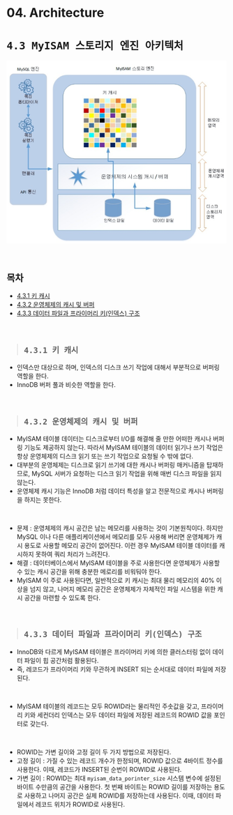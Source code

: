 # 04. Architecture

# **`4.3 MyISAM 스토리지 엔진 아키텍처`**

![MyISAM구조](/img/MySQL/MyISAM구조.PNG)

<br/>

## **목차**
- [4.3.1 키 캐시](#1)
- [4.3.2 운영체제의 캐시 및 버퍼](#2)
- [4.3.3 데이터 파일과 프라이머리 키(인덱스) 구조](#3)

<br/>

> ## **`4.3.1 키 캐시`**<a id="1"></a>

- 인덱스만 대상으로 하며, 인덱스의 디스크 쓰기 작업에 대해서 부분적으로 버퍼링 역할을 한다.
- InnoDB 버퍼 풀과 비슷한 역할을 한다.

<br/>

> ## **`4.3.2 운영체제의 캐시 및 버퍼`**<a id="2"></a>

- MyISAM 테이블 데이터는 디스크로부터 I/O를 해결해 줄 만한 어떠한 캐시나 버퍼링 기능도 제공하지 않는다. 따라서 MyISAM 테이블의 데이터 읽기나 쓰기 작업은 항상 운영체제의 디스크 읽기 또는 쓰기 작업으로 요청될 수 밖에 없다.
- 대부분의 운영체제는 디스크로 읽기 쓰기에 대한 캐시나 버퍼링 매커니즘을 탑재하므로, MySQL 서버가 요청하는 디스크 읽기 작업을 위해 매번 디스크 파일을 읽지 않는다.
- 운영체제 캐시 기능은 InnoDB 처럼 데이터 특성을 알고 전문적으로 캐시나 버퍼링을 하지는 못한다.

<br/>

- 문제 : 운영체제의 캐시 공간은 남는 메모리를 사용하는 것이 기본원칙이다. 하지만 MySQL 이나 다른 애플리케이션에서 메모리를 모두 사용해 버리면 운영체제가 캐시 용도로 사용할 메모리 공간이 없어진다. 이런 경우 MyISAM 테이블 데이터를 캐시하지 못하여 쿼리 처리가 느려진다.
- 해결 : 데이터베이스에서 MyISAM 테이블을 주로 사용한다면 운영체제가 사용할 수 있는 캐시 공간을 위해 충분한 메로리를 비워둬야 한다.
- MyISAM 이 주로 사용된다면, 일반적으로 키 캐시는 최대 물리 메모리의 40% 이상을 넘지 않고, 나머지 메모리 공간은 운영체제가 자체적인 파일 시스템을 위한 캐시 공간을 마련할 수 있도록 한다.

<br/>

> ## **`4.3.3 데이터 파일과 프라이머리 키(인덱스) 구조`**<a id="3"></a>
- InnoDB와 다르게 MyISAM 테이블은 프라이머리 키에 의한 클러스터링 없이 데이터 파일이 힙 공간처럼 활용된다.
- 즉, 레코드가 프라이머리 키와 무관하게 INSERT 되는 순서대로 데이터 파일에 저장된다.
  
<br/>

- MyISAM 테이블의 레코드는 모두 ROWID라는 물리적인 주솟값을 갖고, 프라이머리 키와 세컨더리 인덱스는 모두 데이터 파일에 저장된 레코드의 ROWID 값을 포인터로 갖는다.

<br/>

- ROWID는 가변 길이와 고정 길이 두 가지 방법으로 저장된다.
- 고정 길이 : 가질 수 있는 레코드 개수가 한정되며, ROWID 값으로 4바이트 정수를 사용한다. 이때, 레코드가 INSERT된 순번이 ROWID로 사용된다.
- 가변 길이 : ROWID는 최대 `myisam_data_porinter_size` 시스템 변수에 설정된 바이트 수만큼의 공간을 사용한다. 첫 번째 바이트는 ROWID 길이를 저장하는 용도로 사용하고 나머지 공간은 실제 ROWID를 저장하는데 사용된다. 이때, 데이터 파일에서 레코드 위치가 ROWID로 사용된다.